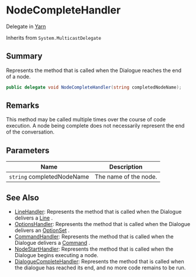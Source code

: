 # NodeCompleteHandler

Delegate in [Yarn](yarn.md)

Inherits from `System.MulticastDelegate`

## Summary

Represents the method that is called when the Dialogue reaches the end\
of a node.

```csharp
public delegate void NodeCompleteHandler(string completedNodeName);
```

## Remarks

This method may be called multiple times over the course of code\
execution. A node being complete does not necessarily represent the end\
of the conversation.

## Parameters

| Name                       | Description           |
| -------------------------- | --------------------- |
| `string` completedNodeName | The name of the node. |

## See Also

* [LineHandler](yarn.linehandler.md): Represents the method that is called when the Dialogue delivers a [Line](yarn.line.md) .
* [OptionsHandler](yarn.optionshandler.md): Represents the method that is called when the Dialogue delivers an [OptionSet](yarn.optionset.md) .
* [CommandHandler](yarn.commandhandler.md): Represents the method that is called when the Dialogue delivers a [Command](yarn.command.md) .
* [NodeStartHandler](yarn.nodestarthandler.md): Represents the method that is called when the Dialogue begins executing a node.
* [DialogueCompleteHandler](yarn.dialoguecompletehandler.md): Represents the method that is called when the dialogue has reached its end, and no more code remains to be run.
